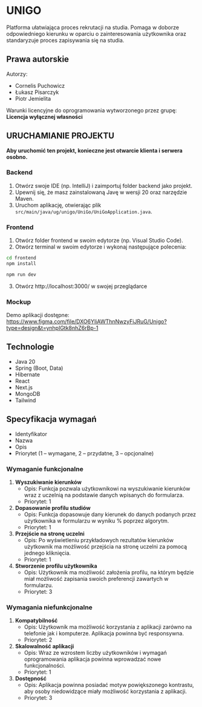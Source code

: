 # UNIGO

Platforma ułatwiająca proces rekrutacji na studia. Pomaga w doborze odpowiedniego kierunku w oparciu o zainteresowania użytkownika oraz standaryzuje proces zapisywania się na studia.

## Prawa autorskie

Autorzy:

- Cornelis Puchowicz
- Łukasz Pisarczyk
- Piotr Jemielita

Warunki licencyjne do oprogramowania wytworzonego przez grupę: **Licencja wyłącznej własności**

## URUCHAMIANIE PROJEKTU

**Aby uruchomić ten projekt, konieczne jest otwarcie klienta i serwera osobno.**

### Backend
1. Otwórz swoje IDE (np. IntelliJ) i zaimportuj folder backend jako projekt.
2. Upewnij się, że masz zainstalowaną Javę w wersji 20 oraz narzędzie Maven.
3. Uruchom aplikację, otwierając plik `src/main/java/ug/unigo/UniGo/UniGoApplication.java`.

### Frontend
1. Otwórz folder frontend w swoim edytorze (np. Visual Studio Code).
2. Otwórz terminal w swoim edytorze i wykonaj następujące polecenia:

```bash
cd frontend
npm install
```

```bash
npm run dev
```
3. Otwórz http://localhost:3000/ w swojej przeglądarce


### Mockup

Demo aplikacji dostępne: https://www.figma.com/file/DXO6YIiAWThnNwzyFiJRuG/Unigo?type=design&t=ynhpIGtk8nhZ6rBp-1

## Technologie
- Java 20
- Spring (Boot, Data)
- Hibernate
- React
- Next.js
- MongoDB
- Tailwind

## Specyfikacja wymagań

- Identyfikator
- Nazwa
- Opis
- Priorytet (1 – wymagane, 2 – przydatne, 3 – opcjonalne)

### Wymaganie funkcjonalne

1. **Wyszukiwanie kierunków**
   - Opis: Funkcja pozwala użytkownikowi na wyszukiwanie kierunków wraz z uczelnią na podstawie danych wpisanych do formularza.
   - Priorytet: 1
2. **Dopasowanie profilu studiów**
   - Opis: Funkcja dopasowuje dany kierunek do danych podanych przez użytkownika w formularzu w wyniku % poprzez algorytm.
   - Priorytet: 1
3. **Przejście na stronę uczelni**
   - Opis: Po wyświetleniu przykładowych rezultatów kierunków użytkownik ma możliwość przejścia na stronę uczelni za pomocą jednego kliknięcia.
   - Priorytet: 1
4. **Stworzenie profilu użytkownika**
   - Opis: Użytkownik ma możliwość założenia profilu, na którym będzie miał możliwość zapisania swoich preferencji zawartych w formularzu.
   - Priorytet: 3

### Wymagania niefunkcjonalne

1. **Kompatybilność**
   - Opis: Użytkownik ma możliwość korzystania z aplikacji zarówno na telefonie jak i komputerze. Aplikacja powinna być responsywna.
   - Priorytet: 2
2. **Skalowalność aplikacji**
   - Opis: Wraz ze wzrostem liczby użytkowników i wymagań oprogramowania aplikacja powinna wprowadzać nowe funkcjonalności.
   - Priorytet: 1
3. **Dostępność**
   - Opis: Aplikacja powinna posiadać motyw powiększonego kontrastu, aby osoby niedowidzące miały możliwość korzystania z aplikacji.
   - Priorytet: 3
